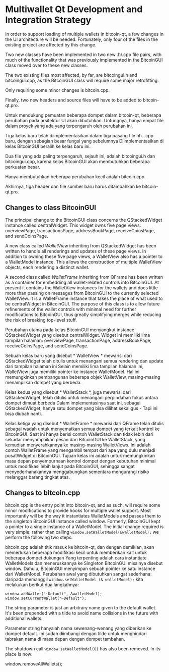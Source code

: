 Multiwallet Qt Development and Integration Strategy
===================================================

In order to support loading of multiple wallets in bitcoin-qt, a few changes in the UI architecture will be needed.
Fortunately, only four of the files in the existing project are affected by this change.

Two new classes have been implemented in two new .h/.cpp file pairs, with much of the functionality that was previously
implemented in the BitcoinGUI class moved over to these new classes.

The two existing files most affected, by far, are bitcoingui.h and bitcoingui.cpp, as the BitcoinGUI class will require
some major retrofitting.

Only requiring some minor changes is bitcoin.cpp.

Finally, two new headers and source files will have to be added to bitcoin-qt.pro.

Untuk mendukung pemuatan beberapa dompet dalam bitcoin-qt, beberapa perubahan pada arsitektur UI akan dibutuhkan.
Untungnya, hanya empat file dalam proyek yang ada yang terpengaruh oleh perubahan ini.

Tiga kelas baru telah diimplementasikan dalam tiga pasang file hh. .cpp baru, dengan sebagian besar fungsi yang sebelumnya
Diimplementasikan di kelas BitcoinGUI beralih ke kelas baru ini.

Dua file yang ada paling terpengaruh, sejauh ini, adalah bitcoingui.h dan bitcoingui.cpp, karena kelas BitcoinGUI akan membutuhkan
beberapa perkuatan besar.

Hanya membutuhkan beberapa perubahan kecil adalah bitcoin.cpp.

Akhirnya, tiga header dan file sumber baru harus ditambahkan ke bitcoin-qt.pro.

Changes to class BitcoinGUI
---------------------------
The principal change to the BitcoinGUI class concerns the QStackedWidget instance called centralWidget.
This widget owns five page views: overviewPage, transactionsPage, addressBookPage, receiveCoinsPage, and sendCoinsPage.

A new class called *WalletView* inheriting from QStackedWidget has been written to handle all renderings and updates of
these page views. In addition to owning these five page views, a WalletView also has a pointer to a WalletModel instance.
This allows the construction of multiple WalletView objects, each rendering a distinct wallet.

A second class called *WalletFrame* inheriting from QFrame has been written as a container for embedding all wallet-related
controls into BitcoinGUI. At present it contains the WalletView instances for the wallets and does little more than passing on messages
from BitcoinGUI to the currently selected WalletView. It is a WalletFrame instance
that takes the place of what used to be centralWidget in BitcoinGUI. The purpose of this class is to allow future
refinements of the wallet controls with minimal need for further modifications to BitcoinGUI, thus greatly simplifying
merges while reducing the risk of breaking top-level stuff.

Perubahan utama pada kelas BitcoinGUI menyangkut instance QStackedWidget yang disebut centralWidget.
Widget ini memiliki lima tampilan halaman: overviewPage, transactionPage, addressBookPage, receiveCoinsPage, and sendCoinsPage.

Sebuah kelas baru yang disebut * WalletView * mewarisi dari QStackedWidget telah ditulis untuk menangani semua rendering dan update dari
tampilan halaman ini Selain memiliki lima tampilan halaman ini, WalletView juga memiliki pointer ke instance WalletModel.
Hal ini memungkinkan pembangunan beberapa objek WalletView, masing-masing menampilkan dompet yang berbeda.

Kelas kedua yang disebut * WalletStack *, juga mewarisi dari QStackedWidget, telah ditulis untuk menangani perpindahan fokus antara
dompet dimuat berbeda Dalam implementasinya saat ini, sebagai QStackedWidget, hanya satu dompet yang bisa dilihat sekaligus -
Tapi ini bisa diubah nanti.

Kelas ketiga yang disebut * WalletFrame * mewarisi dari QFrame telah ditulis sebagai wadah untuk menyematkan semua dompet yang terkait
kontrol ke BitcoinGUI. Saat ini hanya berisi contoh WalletStack dan tidak lebih dari sekadar menyampaikan pesan
dari BitcoinGUI ke WalletStack, yang kemudian menyerahkannya ke masing-masing WalletViews. Ini adalah contoh WalletFrame
yang mengambil tempat dari apa yang dulu menjadi pusatWidget di BitcoinGUI. Tujuan kelas ini adalah untuk memungkinkan masa depan
penyempurnaan kontrol dompet dengan kebutuhan minimal untuk modifikasi lebih lanjut pada BitcoinGUI, sehingga sangat menyederhanakannya
menggabungkan sementara mengurangi risiko melanggar barang tingkat atas.

Changes to bitcoin.cpp
----------------------
bitcoin.cpp is the entry point into bitcoin-qt, and as such, will require some minor modifications to provide hooks for
multiple wallet support. Most importantly will be the way it instantiates WalletModels and passes them to the
singleton BitcoinGUI instance called window. Formerly, BitcoinGUI kept a pointer to a single instance of a WalletModel.
The initial change required is very simple: rather than calling `window.setWalletModel(&walletModel);` we perform the
following two steps:

bitcoin.cpp adalah titik masuk ke bitcoin-qt, dan dengan demikian, akan memerlukan beberapa modifikasi kecil untuk memberikan kait untuk
beberapa dompet dukungan Yang terpenting adalah cara instantiate WalletModels dan meneruskannya ke
Singleton BitcoinGUI misalnya disebut window. Dahulu, BitcoinGUI menyimpan sebuah pointer ke satu instance dari WalletModel.
Perubahan awal yang dibutuhkan sangat sederhana: daripada memanggil `window.setWalletModel (& walletModel);` kita melakukan
berikut dua langkahnya:

	window.addWallet("~Default", &walletModel);
	window.setCurrentWallet("~Default");

The string parameter is just an arbitrary name given to the default wallet. It's been prepended with a tilde to avoid name collisions in the future with additional wallets.

Parameter string hanyalah nama sewenang-wenang yang diberikan ke dompet default. Ini sudah diimbangi dengan tilde untuk menghindari tabrakan nama di masa depan dengan dompet tambahan.

The shutdown call `window.setWalletModel(0)` has also been removed. In its place is now:

window.removeAllWallets();
